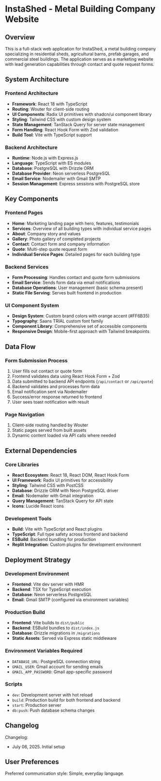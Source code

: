 # InstaShed - Metal Building Company Website

## Overview

This is a full-stack web application for InstaShed, a metal building company specializing in residential sheds, agricultural barns, prefab garages, and commercial steel buildings. The application serves as a marketing website with lead generation capabilities through contact and quote request forms.

## System Architecture

### Frontend Architecture
- **Framework**: React 18 with TypeScript
- **Routing**: Wouter for client-side routing
- **UI Components**: Radix UI primitives with shadcn/ui component library
- **Styling**: Tailwind CSS with custom design system
- **State Management**: TanStack Query for server state management
- **Form Handling**: React Hook Form with Zod validation
- **Build Tool**: Vite with TypeScript support

### Backend Architecture
- **Runtime**: Node.js with Express.js
- **Language**: TypeScript with ES modules
- **Database**: PostgreSQL with Drizzle ORM
- **Database Provider**: Neon serverless PostgreSQL
- **Email Service**: Nodemailer with Gmail SMTP
- **Session Management**: Express sessions with PostgreSQL store

## Key Components

### Frontend Pages
- **Home**: Marketing landing page with hero, features, testimonials
- **Services**: Overview of all building types with individual service pages
- **About**: Company story and values
- **Gallery**: Photo gallery of completed projects
- **Contact**: Contact form and company information
- **Quote**: Multi-step quote request form
- **Individual Service Pages**: Detailed pages for each building type

### Backend Services
- **Form Processing**: Handles contact and quote form submissions
- **Email Service**: Sends form data via email notifications
- **Database Operations**: User management (basic schema present)
- **Static File Serving**: Serves built frontend in production

### UI Component System
- **Design System**: Custom brand colors with orange accent (#FF6B35)
- **Typography**: Saans TRIAL custom font family
- **Component Library**: Comprehensive set of accessible components
- **Responsive Design**: Mobile-first approach with Tailwind breakpoints

## Data Flow

### Form Submission Process
1. User fills out contact or quote form
2. Frontend validates data using React Hook Form + Zod
3. Data submitted to backend API endpoints (`/api/contact` or `/api/quote`)
4. Backend validates and processes form data
5. Email notification sent via Nodemailer
6. Success/error response returned to frontend
7. User sees toast notification with result

### Page Navigation
1. Client-side routing handled by Wouter
2. Static pages served from built assets
3. Dynamic content loaded via API calls where needed

## External Dependencies

### Core Libraries
- **React Ecosystem**: React 18, React DOM, React Hook Form
- **UI Framework**: Radix UI primitives for accessibility
- **Styling**: Tailwind CSS with PostCSS
- **Database**: Drizzle ORM with Neon PostgreSQL driver
- **Email**: Nodemailer with Gmail integration
- **Query Management**: TanStack Query for API state
- **Icons**: Lucide React icons

### Development Tools
- **Build**: Vite with TypeScript and React plugins
- **TypeScript**: Full type safety across frontend and backend
- **ESBuild**: Backend bundling for production
- **Replit Integration**: Custom plugins for development environment

## Deployment Strategy

### Development Environment
- **Frontend**: Vite dev server with HMR
- **Backend**: TSX for TypeScript execution
- **Database**: Neon serverless PostgreSQL
- **Email**: Gmail SMTP (configured via environment variables)

### Production Build
- **Frontend**: Vite builds to `dist/public`
- **Backend**: ESBuild bundles to `dist/index.js`
- **Database**: Drizzle migrations in `/migrations`
- **Static Assets**: Served via Express static middleware

### Environment Variables Required
- `DATABASE_URL`: PostgreSQL connection string
- `GMAIL_USER`: Gmail account for sending emails
- `GMAIL_APP_PASSWORD`: Gmail app-specific password

### Scripts
- `dev`: Development server with hot reload
- `build`: Production build for both frontend and backend
- `start`: Production server
- `db:push`: Push database schema changes

## Changelog

Changelog:
- July 06, 2025. Initial setup

## User Preferences

Preferred communication style: Simple, everyday language.